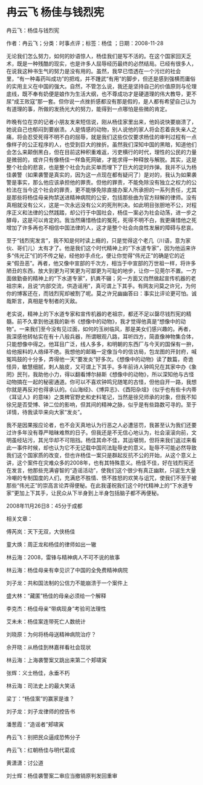 # 冉云飞  杨佳与钱烈宪  
  
冉云飞：杨佳与钱烈宪  
作者：冉云飞；分类：时事点评；标签：杨佳 ；日期：2008-11-28  
无论我们怎么努力，如何的妙语惊人，杨佳我们是写不活的。在这个国家回天乏术，既是一种残酷的现实，也是许多人屈辱经历最终的必然结局。已经有很多人，在说我这种书生气的努力是没有用的。虽然，我早已悟透在一个污烂的社会里，“有一种毒药叫成功”的把戏，并不踵武“有用”的脚步，但还是感到强横而庸俗的实用主义在中国的强大。自然，不管怎么说，我还是坚持自己的价值原则与伦理底线，既不奉有奶便是娘作为生活大纲，也不尊成功才是硬道理的伟大教导，更不尿“成王败寇”那一套。但你说一点挫折感都没有那是假的，是人都有希望自己认为有道理的事，所做的发扬光大的努力，能得到一点哪怕是些微的肯定。  
昨晚有位在京的记者小朋友发来短信说，刚从杨佳家里出来，他妈说快要崩溃了，她说自己也郁闷到要崩溃。人是情感的动物，别人说他的家人将会忍着丧失亲人之痛，将会忍受死得不明不白的屈辱，就是我们这些仅仅要求杨佳的审判过程有一点像样子的公正程序的人，也受到巨大的挫折。虽然我们深知中国的黑暗，知道他们会怎么来颠倒黑白，但在目前这种积重难返，污吏横行的时代，理性的公民的力量是微弱的，或许只有像杨佳一样鱼死网破，才能求得一种释放与解脱。其实，这是整个社会的悲哀，也是整个社会为此买单而埋下了巨大的定时炸弹。我并不认为杨佳袭警（如果袭警是真实的，因为这一点现在都有疑问了）是对的，我认为如果袭警是事实，那么他应该承担他的罪责。但他的罪责，不能免除没有独立之权力的公检法在当今这个社会的罪责，更不能够免除直接办案人所承担的一系列责任，尤其是那些将杨佳母亲拘禁送进精神病院的公安，包括那些曲为官方辩解的律师。没有真相就没有公义，这是一次永远没有公义的死刑判决。如此明目张胆地不公，对程序正义和法律的公然践踏，却公行于中国社会，杨佳一案必为社会动荡，进一步之酵母，这是可以肯定的。我当然痛惜杨佳的冤死，死得不明不白，我更痛惜他之死增加了许多再也不相信中国法律的人，这才是整个社会向良性发展的障碍与悲哀。  
至于“钱烈宪发言”，我不知是何时读上瘾的，只是觉得这个老几（川语，意为家伙、哥们儿）太有才了。他是我们这个时代精神上的“下水道专家”，因为他运来许多“伟光正”们的不传之秘，经他妙手点化，便让你觉得“伟光正”的确是它的近亲“假丑恶”。再者，他又像中宣部的千次方，相当于中宣部的万世祖一样，将许多陋丑的东西，放大到更为可笑更为可鄙更为可耻的地步，让你一见莞尔不置。一方面做勤奋的精神上的“下水道专家”，扒粪不辍；另一方面又岿然做起宣传机器的老祖宗来，且说“内部交流，供造谣用”，真可谓上下其手。有网友问莫之许兄，为何你的博客还在，而钱烈宪却被割了呢。莫之许兄幽幽答曰：事实比评论更可怕。诚哉斯言，真相是专制者的天敌。  
老实说，精神上的下水道专家和宣传机器的老祖宗，都还不足以罄尽钱烈宪的精髓。前不久拿到他送我的新书《想像中的动物》，我才觉得他真是“想像中的动物”。一来我们至今没有见过面，如何的玉树临风，那是美女们感兴趣的。再者，我深感他转帖实在有十八般兵器，所谓眼观八路，耳听四方，简直像神物集合体，只能想像中得之。他耳目广泛，线人多多，和明朝的东西厂与今天的国保有一拚，给他报料的人络绎不绝。我想他的邮箱一定像当今的信访局，包龙图的开封府，喊冤鸣鼓的十分多，弄得他一天“要发炎”好多次。《想像中的动物》读了数篇，奇诡怪异，敏慧细腻，刺人脑皮，又可谓上下其手。多年前诗人钟鸣兄在其家中办《象罔》民刊，我助他小力，得以翻看博尔赫斯《想像中的动物》，所以深知他与古怪动物搞在一起的秘密通道。你可以不喜欢钟鸣兄随笔的古怪，但他自开一路，我想你就是再反对也得承认的。《山海经》、《博异志》、《酉阳杂俎》（似乎也有些卡内蒂《耳证人》的意味）之类稗官野史和史料笔记，当然是徐兄师承的对象，但我不知徐兄是否受博、钟二位的影响，但其间的精神之脉，似乎是有些路数可寻的。至于详情，待我读毕来向大家“发炎”。  
我不是因果报应论者，也不会天真地认为行恶之人必遭惩罚，我甚至认为我们还要过许多年没有尊严暗昧难熬的日子。但我还是不无信心地认为，社会滚滚向前，文明虽经玷污，其光华却不可阻挡。杨佳其命不佳，其运堪悯，但将来我们返过来看此一事件时候，却也认为它不无记载中国司法耻辱史的意义。耻辱不可能必然导致我们这个国家质的改变，但也许杨佳一案只是群起反抗不公的开始，从这个意义上讲，这个案件在灾难众多的2008年，也有其特殊意义。杨佳不佳，好在钱烈宪还在发言，他那些充满睿智的“造谣活动”，使我们这个很少有真正幽默，只诞生大量冷嘲的专制国度的人们，充满悲不胜情、愤不胜怒的欢笑与诅咒，使我们不至于被那些“伟光正”的崇高言论弄得便秘。在此我谨祝我们这个时代精神上的“下水道专家”更加上下其手，让民众从下半身到上半身包括脑子都不再便秘。  
2008年11月26日8：45分于成都  
  
相关文章：  
傅芮岚：天下无双，大侠杨佳  
童大焕：周正龙和杨佳的律师如出一辙  
林云海：2008，雷锋与精神病人不可不说的故事  
林云海：杨佳母亲有幸见识了中国的全免费精神病院  
刘子龙：共和国法制的公信力不能崩溃于一个案件上  
盛大林：“藏匿”杨佳的母亲必须给一个解释  
李克杰：杨佳母亲“带病现身”考验司法理性  
艾未未：杨佳案连带死亡人数统计  
刘晓原：为何将杨母送精神病院治疗？  
佘开晓：从杨佳到林嘉祥看社会现状  
林云海：上海袭警案又跳出来第二个郏啸寅  
张辉：义士杨佳，永垂不朽  
林云海：司法史上的最大笑话  
梁丁：“杨佳案”的赢家是谁？  
刘子龙：刘子龙律师的控告书  
潘葱霞：“造谣者”郏啸寅  
冉云飞：别把民众逼成恐怖分子  
冉云飞：红朝杨佳与明代葛成  
黄潇潇：讨公道  
刘士辉：杨佳袭警案二审应当撤销原判发回重审